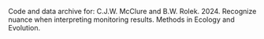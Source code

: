 Code and data archive for:
C.J.W. McClure and B.W. Rolek. 2024. Recognize nuance when interpreting monitoring results. Methods in Ecology and Evolution.
